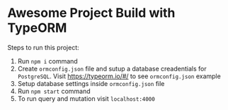# Awesome Project Build with TypeORM

Steps to run this project:

1. Run `npm i` command
2. Create  `ormconfig.json` file and sutup a database creadentials  for `PostgreSQL`. 
   Visit  https://typeorm.io/#/ to see `ormconfig.json` example
3. Setup database settings inside `ormconfig.json` file
4. Run `npm start` command
5. To run query and mutation visit `localhost:4000` 
